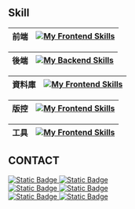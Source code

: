 ## Skill
| 前端 | [![My Frontend Skills](https://skillicons.dev/icons?i=html,css,js,bootstrap,jquery,angular,ts,postman,graphql)](https://skillicons.dev) |
| -------- | -------------------------------------------------------------------------------------------------------------------------------------------- |

| 後端 | [![My Backend Skills](https://skillicons.dev/icons?i=cs,dotnet)](https://skillicons.dev) |
| ------- | --------------------------------------------------------------------------------------------------------------------------------------------------- |

| 資料庫 | [![My Frontend Skills](https://skillicons.dev/icons?i=mysql,sqlite)](https://skillicons.dev) |
| -------- | -------------------------------------------------------------------------------------------------------------------------------------------- |

| 版控 | [![My Frontend Skills](https://skillicons.dev/icons?i=git,github,gitlab)](https://skillicons.dev) |
| -------- | -------------------------------------------------------------------------------------------------------------------------------------------- |

| 工具 | [![My Frontend Skills](https://skillicons.dev/icons?i=visualstudio,vscode)](https://skillicons.dev) |
| -------- | -------------------------------------------------------------------------------------------------------------------------------------------- |

## CONTACT
<a href="https://www.linkedin.com/in/chaoyen-chen45552b1a0" target="_blank">
  <img alt="Static Badge" src="https://img.shields.io/badge/LinkedIn-0A66C2?style=for-the-badge&logo=LinkedIn">
</a>
<a href="mailto:kingex1124@gmail.com" target="_blank">
 <img alt="Static Badge" src="https://img.shields.io/badge/kingex1124%40gmail.com-fafafa?style=for-the-badge&logo=Gmail&logoColor=%23EA4335">
</a>
<div></div>
<a href="https://accessible-coral-5ad.notion.site/096c32c5c0b14e5588dc5bfc638e1419?pvs=4" target="_blank">
<img alt="Static Badge" src="https://img.shields.io/badge/Notion%E5%B1%A5%E6%AD%B7%E8%A1%A8-fafafa?style=for-the-badge&logo=Notion&logoColor=%23000000">
</a>
<a href="https://accessible-coral-5ad.notion.site/7899cec0c04f4cd9ad62eb432d951172?pvs=4" target="_blank">
<img alt="Static Badge" src="https://img.shields.io/badge/Notion%E8%81%B7%E5%8B%99%E7%B6%93%E6%AD%B7%E6%9B%B8-fafafa?style=for-the-badge&logo=Notion&logoColor=%23000000">
</a>
<div></div>
<a href="https://accessible-coral-5ad.notion.site/80dc8a3757984eb18170666816317c07?pvs=4" target="_blank">
<img alt="Static Badge" src="https://img.shields.io/badge/Notion%E5%B1%A5%E6%AD%B7%E8%A1%A8(%E6%97%A5)-fafafa?style=for-the-badge&logo=Notion&logoColor=%23000000">
</a>
<a href="https://accessible-coral-5ad.notion.site/739aa69f5e7047d1a7392aee9440bd93?pvs=4" target="_blank">
<img alt="Static Badge" src="https://img.shields.io/badge/Notion%E8%81%B7%E5%8B%99%E7%B6%93%E6%AD%B7%E6%9B%B8(%E6%97%A5)-fafafa?style=for-the-badge&logo=Notion&logoColor=%23000000">
</a>
